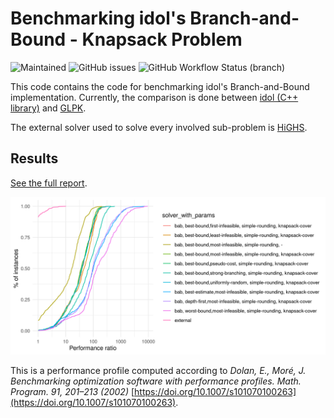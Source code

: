 # Benchmarking idol's Branch-and-Bound - Knapsack Problem

![Maintained](https://img.shields.io/maintenance/yes/2023)
![GitHub issues](https://img.shields.io/github/issues-raw/hlefebvr/idol-benchmark-kp)
![GitHub Workflow Status (branch)](https://img.shields.io/github/actions/workflow/status/hlefebvr/idol-benchmark-kp/benchmark.yml?branch=main)

This code contains the code for benchmarking idol's Branch-and-Bound implementation.
Currently, the comparison is done between [idol (C++ library)](https://github.com/hlefebvr/idol) and [GLPK](https://www.gnu.org/software/glpk/). 

The external solver used to solve every involved sub-problem is [HiGHS](https://highs.dev/).

## Results

[See the full report](https://hlefebvr.github.io/idol-benchmark-kp/KP.render.html).

![Performance profile](https://raw.githubusercontent.com/hlefebvr/idol-benchmark-kp/gh-pages/ecdf.png)

This is a performance profile computed according to *Dolan, E., Moré, J. Benchmarking optimization software with performance profiles. Math. Program. 91, 201–213 (2002)* [https://doi.org/10.1007/s101070100263](https://doi.org/10.1007/s101070100263).
